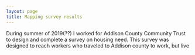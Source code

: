 ```yaml
---
layout: page
title: Mapping survey results
---
```



During summer of 2019(??) I worked for Addison County Community Trust to design and complete a survey on housing need.
This survey was designed to reach workers who traveled to Addison county to work, but live
